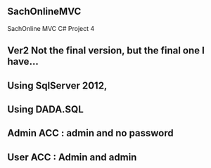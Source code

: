 ## SachOnlineMVC
 SachOnline MVC C# Project 4
 
## Ver2 Not the final version, but the final one I have...
## Using SqlServer 2012,
## Using DADA.SQL
## Admin ACC : admin and no password
## User ACC : Admin and admin 
